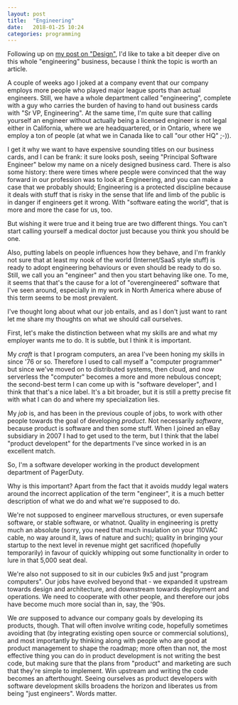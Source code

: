 ```yaml
---
layout: post
title:  "Engineering"
date:   2018-01-25 10:24
categories: programming
---
```

Following up on [my post on
"Design"](http://evrl.com/programming/2017/12/02/design.html), I'd like
to take a bit deeper dive on this whole "engineering" business, because
I think the topic is worth an article.

A couple of weeks ago I joked at a company event that our company employs
more people who played major league sports than actual engineers.  Still,
we have a whole department called "engineering", complete with a guy
who carries the burden of having to hand out business cards with "Sr VP,
Engineering". At the same time, I'm quite sure that calling yourself an
engineer without actually being a licensed engineer is not legal either
in California, where we are headquartered, or in Ontario, where we employ
a ton of people (at what we in Canada like to call "our other HQ" ;-)).

I get it why we want to have expensive sounding titles on our business
cards, and I can be frank: it sure looks posh, seeing "Principal Software
Engineer" below my name on a nicely designed business card. There is
also some history: there were times where people were convinced that
the way forward in our profession was to look at Engineering, and you
can make a case that we probably should; Engineering is a protected
discipline because it deals with stuff that is risky in the sense that
life and limb of the public is in danger if engineers get it wrong. With
"software eating the world", that is more and more the case for us, too.

But wishing it were true and it being true are two different
things. You can't start calling yourself a medical doctor just because
you think you should be one.

Also, putting labels on people influences how they behave, and I'm frankly
not sure that at least my nook of the world (Internet/SaaS style stuff)
is ready to adopt engineering behaviours or even should be ready to do
so. Still, we call you an "engineer" and then you start behaving like
one. To me, it seems that that's the cause for a lot of "overengineered"
software that I've seen around, especially in my work in North America
where abuse of this term seems to be most prevalent.

I've thought long about what our job entails, and as I don't just want
to rant let me share my thoughts on what we should call ourselves.

First, let's make the distinction between what my skills are and what
my employer wants me to do. It is subtle, but I think it is important.

My _craft_ is that I program computers, an area I've been honing my
skills in since '76 or so. Therefore I used to call myself a "computer
programmer" but since we've moved on to distributed systems, then cloud, and
now serverless the "computer" becomes a more and more nebulous concept;
the second-best term I can come up with is "software developer", and I
think that that's a nice label. It's a bit broader, but it is still a
pretty precise fit with what I can do and where my specialization lies.

My _job_ is, and has been in the previous couple of jobs, to work with
other people towards the goal of developing _product_. Not necessarily
_software_, because product is software and then some stuff. When I
joined an eBay subsidiary in 2007 I had to get used to the term, but I
think that the label "product developent" for the departments I've since
worked in is an excellent match.

So, I'm a software developer working in the product development department
of PagerDuty.

Why is this important? Apart from the fact that it avoids muddy legal
waters around the incorrect application of the term "engineer", it is
a much better description of what we do and what we're supposed to do.

We're not supposed to engineer marvellous structures, or even supersafe
software, or stable software, or whatnot. Quality in engineering is pretty
much an absolute (sorry, you need that much insulation on your 110VAC
cable, no way around it, laws of nature and such); quality in bringing
your startup to the next level in revenue might get sacrificed (hopefully
temporarily) in favour of quickly whipping out some functionality in
order to lure in that 5,000 seat deal.

We're also not supposed to sit in our cubicles 9x5 and just "program
computers". Our jobs have evolved beyond that - we expanded it upstream
towards design and architecture, and downstream towards deployment and
operations. We need to cooperate with other people, and therefore our
jobs have become much more social than in, say, the '90s.

We _are_ supposed to advance our company goals by developing its products,
though. That will often involve writing code, hopefully sometimes avoiding
that (by integrating existing open source or commercial solutions),
and most importantly by thinking along with people who are good at product
management to shape the roadmap; more often than not, the most effective
thing you can do in product development is not writing the best code,
but making sure that the plans from "product" and marketing are such
that they're simple to implement. Win upstream and writing the code
becomes an afterthought. Seeing ourselves as product developers with
software development skills broadens the horizon and liberates us
from being "just engineers". Words matter. 
